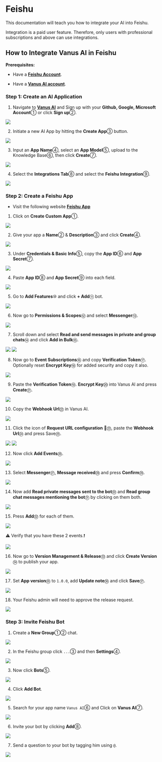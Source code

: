 # Feishu

This documentation will teach you how to integrate your AI into Feishu.

Integration is a paid user feature. Therefore, only users with professional subscriptions and above can use integrations.

## How to Integrate Vanus AI in Feishu

**Prerequisites:**

- Have a [**Feishu Account**](https://feishu.cn).

- Have a [**Vanus AI account**](https://ai.vanus.ai).


### Step 1: Create an AI Application

1. Navigate to [**Vanus AI**](https://ai.vanus.ai) and Sign up with your **Github, Google, Microsoft Account**① or click **Sign up**②.  

![](images/integration_vanus_1.webp)

2. Initiate a new AI App by hitting the **Create App**③ button.  

![](images/integration_vanus_2.webp)

3. Input an **App Name**④, select an **App Model**⑤, upload to the Knowledge Base⑥, then click **Create**⑦.

![](images/integration_vanus_3.webp)

4. Select the **Integrations Tab**⑧ and select the **Feishu Integration**⑨.

![](images/integration_vanus_4.webp)

### Step 2: Create a Feishu App

- Visit the following website [**Feishu App**](https://open.feishu.cn/app) 
1. Click on **Create Custom App**①.

![](images/integration_feishu_1.webp)

2. Give your app a **Name**②  & **Description**③ and click **Create**④.

![](images/integration_feushu_2.webp)

3. Under **Credentials & Basic Info**⑤, copy the **App ID**⑥ and **App Secret**⑦.

![](images/integration_feushu_3.webp)

4. Paste **App ID**⑧ and **App Secret**⑨ into each field.

![](images/integration_feushu_4.webp)

5. Go to **Add Features**⑩ and click **+ Add**⑪ bot.

![](images/integration_feushu_5.webp)

6. Now go to **Permissions & Scopes**⑫ and select **Messenger**⑬.

![](images/integration_feushu_6.webp)

7. Scroll down and select **Read and send messages in private and group chats**⑭ and click **Add in Bulk**⑮.

![](images/integration_feushu_7.webp)
![](images/integration_feushu_8.webp)

8. Now go to **Event Subscriptions**⑯ and copy **Verification Token**⑰. Optionally reset **Encrypt Key**⑱ for added security and copy it also.

![](images/integration_feushu_9.webp)

9. Paste the **Verification Token**⑲. **Encrypt Key**⑳ into Vanus AI and press **Create**㉑.

![](images/integration_feushu_10.webp)

10. Copy the **Webhook Url**㉒ in Vanus AI.

![](images/integration_feushu_11.webp)

11. Click the icon of **Request URL configuration** 📝㉓, paste the **Webhook Url**㉔ and press Save㉕.

![](images/integration_feushu_12.webp)
![](images/integration_feushu_13.webp)

12. Now click **Add Events**㉖.

![](images/integration_feushu_14.webp)

13. Select **Messenger**㉗, **Message received**㉘ and press **Confirm**㉙.

![](images/integration_feushu_15.webp)

14. Now add **Read private messages sent to the bot**㉚ and **Read group chat messages mentioning the bot**㉛ by clicking on them both.

![](images/integration_feushu_16.webp)

15. Press **Add**㉜ for each of them.

![](images/integration_feushu_17.webp)

⚠ Verify that you have these 2 events.❗

![](images/integration_feushu_18.webp)

16. Now go to **Version Management & Release**㉝ and click **Create Version**㉞   to publish your app.

![](images/integration_feushu_19.webp)

17. Set **App version**㉟ to `1.0.0`, add **Update note**㊱  and click **Save**㊲.

![](images/integration_feushu_20.webp)

18. Your Feishu admin will need to approve the release request.

![](images/integration_feushu_21.webp)

### Step 3: Invite Feishu Bot

1.  Create a **New Group**①② chat.

![](images/integration_feushu_22.webp)

2.  In the Feishu group click `...`③  and then **Settings**④.

![](images/integration_feushu_23.webp)

3.  Now click **Bots**⑤.

![](images/integration_feushu_24.webp)

4. Click **Add Bot**.

![](images/integration_feushu_25.webp)

5.  Search for your app name `Vanus AI`⑥ and Click on **Vanus AI**⑦.

![](images/integration_feushu_26.webp)

6. Invite your bot by clicking **Add**⑧.

![](images/integration_feushu_27.webp)

7. Send a question to your bot by tagging him using `@`.

![](images/integration_feushu_28.webp)